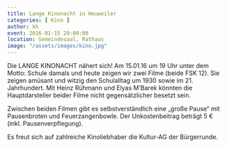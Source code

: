 ```yaml
---
title: Lange Kinonacht in Heuweiler
categories: [ Kino ]
author: kh
event: 2016-01-15 20:00:00
location: Gemeindesaal, Rathaus
image: "/assets/images/kino.jpg"
---
```


Die LANGE KINONACHT nähert sich! Am 15.01.16 um 19 Uhr unter dem Motto: Schule damals und heute zeigen wir zwei Filme (beide FSK 12). Sie zeigen amüsant und witzig den Schulalltag um 1930 sowie im 21. Jahrhundert. Mit Heinz Rühmann und Elyas M’Barek könnten die Hauptdarsteller beider Filme nicht gegensätzlicher besetzt sein. 

Zwischen beiden Filmen gibt es selbstverständlich eine „große Pause“ mit Pausenbroten und Feuerzangenbowle. Der Unkostenbeitrag beträgt 5 € (inkl. Pausenverpflegung).

Es freut sich auf zahlreiche Kinoliebhaber die Kultur-AG der Bürgerrunde.